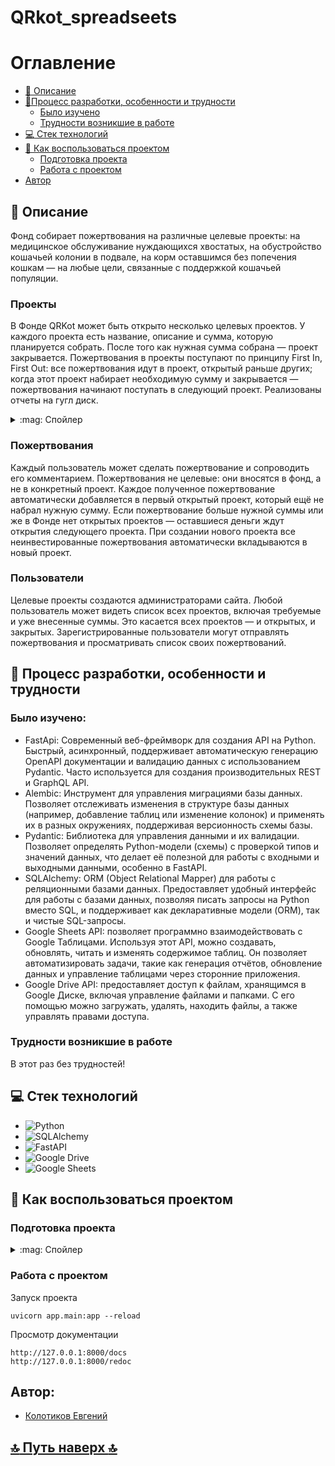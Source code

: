 # QRkot_spreadseets

# Оглавление
- [:page_with_curl: Описание](https://github.com/Tiaki026/QRkot_spreadsheets/blob/master/README.md#page_with_curl-описание)
- [:wrench:Процесс разработки, особенности и трудности](https://github.com/Tiaki026/QRkot_spreadsheets/blob/master/README.md#wrench-процесс-разработки-особенности-и-трудности)
  - [Было изучено](https://github.com/Tiaki026/QRkot_spreadsheets/blob/master/README.md#было-изучено)
  - [Трудности возникшие в работе](https://github.com/Tiaki026/QRkot_spreadsheets/blob/master/README.md#трудности-возникшие-в-работе)
- [:computer: Стек технологий](https://github.com/Tiaki026/QRkot_spreadsheets/blob/master/README.md#computer-стек-технологий)
- [:page_with_curl: Как воспользоваться проектом](https://github.com/Tiaki026/QRkot_spreadsheets/blob/master/README.md#page_with_curl-как-воспользоваться-проектом)
  - [Подготовка проекта](https://github.com/Tiaki026/QRkot_spreadsheets/blob/master/README.md#подготовка-проекта)
  - [Работа с проектом](https://github.com/Tiaki026/QRkot_spreadsheets/blob/master/README.md#работа-с-проектом)
- [Автор](https://github.com/Tiaki026/QRkot_spreadsheets/blob/master/README.md#автор)
## :page_with_curl: Описание
Фонд собирает пожертвования на различные целевые проекты: на медицинское обслуживание нуждающихся хвостатых, на обустройство кошачьей колонии в подвале, на корм оставшимся без попечения кошкам — на любые цели, связанные с поддержкой кошачьей популяции.
### Проекты
В Фонде QRKot может быть открыто несколько целевых проектов. У каждого проекта есть название, описание и сумма, которую планируется собрать. После того как нужная сумма собрана — проект закрывается.
Пожертвования в проекты поступают по принципу First In, First Out: все пожертвования идут в проект, открытый раньше других; когда этот проект набирает необходимую сумму и закрывается — пожертвования начинают поступать в следующий проект.
Реализованы отчеты на гугл диск.

<details>
<summary>:mag: Спойлер</summary>
  
  ![image](https://github.com/user-attachments/assets/71578eaf-5210-447b-87f1-b7110f1dfdb4)

</details>

### Пожертвования
Каждый пользователь может сделать пожертвование и сопроводить его комментарием. Пожертвования не целевые: они вносятся в фонд, а не в конкретный проект. Каждое полученное пожертвование автоматически добавляется в первый открытый проект, который ещё не набрал нужную сумму. Если пожертвование больше нужной суммы или же в Фонде нет открытых проектов — оставшиеся деньги ждут открытия следующего проекта. При создании нового проекта все неинвестированные пожертвования автоматически вкладываются в новый проект.

### Пользователи
Целевые проекты создаются администраторами сайта. 
Любой пользователь может видеть список всех проектов, включая требуемые и уже внесенные суммы. Это касается всех проектов — и открытых, и закрытых.
Зарегистрированные пользователи могут отправлять пожертвования и просматривать список своих пожертвований.

## :wrench: Процесс разработки, особенности и трудности

### Было изучено:
- FastApi:  Современный веб-фреймворк для создания API на Python.
            Быстрый, асинхронный, поддерживает автоматическую генерацию OpenAPI документации и валидацию 
            данных с использованием Pydantic. Часто используется для создания производительных REST и GraphQL API.
- Alembic:  Инструмент для управления миграциями базы данных.
            Позволяет отслеживать изменения в структуре базы данных (например, добавление таблиц 
            или изменение колонок) и применять их в разных окружениях, поддерживая версионность схемы базы.
- Pydantic: Библиотека для управления данными и их валидации. 
            Позволяет определять Python-модели (схемы) с проверкой типов и значений данных, что делает её 
            полезной для работы с входными и выходными данными, особенно в FastAPI.
- SQLAlchemy: ORM (Object Relational Mapper) для работы с реляционными базами данных. 
            Предоставляет удобный интерфейс для работы с базами данных, позволяя писать запросы на Python 
            вместо SQL, и поддерживает как декларативные модели (ORM), так и чистые SQL-запросы.
- Google Sheets API: позволяет программно взаимодействовать с Google Таблицами. Используя этот API, 
            можно создавать, обновлять, читать и изменять содержимое таблиц. Он позволяет автоматизировать задачи, 
            такие как генерация отчётов, обновление данных и управление таблицами через сторонние приложения.
- Google Drive API: предоставляет доступ к файлам, хранящимся в Google Диске, включая управление 
          файлами и папками. С его помощью можно загружать, удалять, находить файлы, а также управлять правами доступа.


### Трудности возникшие в работе
В этот раз без трудностей!

## :computer: Стек технологий
- ![Python](https://img.shields.io/badge/python-3670A0?style=for-the-badge&logo=python&logoColor=ffdd54)
- ![SQLAlchemy](https://camo.githubusercontent.com/002ee4ca516670df2b07f9fead4c132c71b7f367002ab21681a686c923c0acd6/68747470733a2f2f696d672e736869656c64732e696f2f62616467652f73716c616c6368656d792d6662666266623f7374796c653d666f722d7468652d6261646765)
- ![FastAPI](https://img.shields.io/badge/FastAPI-005571?style=for-the-badge&logo=fastapi)
- ![Google Drive](https://img.shields.io/badge/Google%20Drive-4285F4?style=for-the-badge&logo=googledrive&logoColor=white)
- ![Google Sheets](https://img.shields.io/badge/Google%20Sheets-34A853?style=for-the-badge&logo=google-sheets&logoColor=white)

## :page_with_curl: Как воспользоваться проектом
### Подготовка проекта
<details>
<summary>:mag: Спойлер</summary>

1. Клонирование проекта с GitHub
```
git@github.com:Tiaki026/cat_charity_fund.git
```
2.	Создайте виртуальное окружение.

Linux
```commandline
python3 -m venv venv
```
Windows
```commandline
python -m venv venv
```
3.	Активируйте виртуальное окружение.

Linux
```commandline
source venv/bin/activate
```
Windows
```commandline
source venv/Scripts/activate
```
4.	Установите зависимости.
```commandline
pip install -r requirements.txt
```
5.	Создать миграции и применить их.
```commandline
alembic init --template async alembic
alembic revision --autogenerate -m "Your description" --rev-id 01
alembic upgrade head
```

</details>

### Работа с проектом
Запуск проекта
```commandline
uvicorn app.main:app --reload
```
Просмотр документации
```commandline
http://127.0.0.1:8000/docs
http://127.0.0.1:8000/redoc
```
## Автор:
  - [Колотиков Евгений](https://github.com/Tiaki026)
## 

  ## [:top: Путь наверх :top:](https://github.com/Tiaki026/QRkot_spreadsheets/blob/master/README.md#qrkot)
